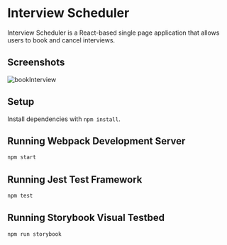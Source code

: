 # Interview Scheduler

Interview Scheduler is a React-based single page application that allows users to book and cancel interviews.

## Screenshots

![bookInterview](https://user-images.githubusercontent.com/87794633/136301972-cea938c2-42fd-45bd-884e-e7c7d12e0166.gif)


## Setup

Install dependencies with `npm install`.

## Running Webpack Development Server

```sh
npm start
```

## Running Jest Test Framework

```sh
npm test
```

## Running Storybook Visual Testbed

```sh
npm run storybook
```